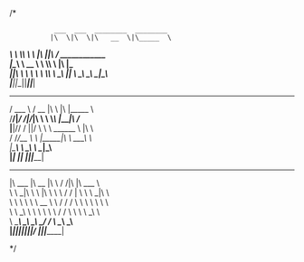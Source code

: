 /*
 
               ___  ___  ________  ________                  
              |\  \|\  \|\   __  \|\_____  \                 
  ____________\ \  \\\  \ \  \|\  \|____|\ /_  ____________  
 |\____________\ \   __  \ \  \\\  \    \|\  \|\____________\
 \|____________|\ \  \ \  \ \  \\\  \  __\_\  \|____________|
                 \ \__\ \__\ \_______\|\_______\             
                  \|__|\|__|\|_______|\|_______|             
                                                             
                                                             
                                                             
   _______   _____  ___   ___  ________                      
  /  ___  \ / __  \|\  \ |\  \|\_____  \                     
 /__/|_/  /|\/_|\  \ \  \\_\  \|____|\ /_                    
 |__|//  / ||/ \ \  \ \______  \    \|\  \                   
     /  /_/__   \ \  \|_____|\  \  __\_\  \                  
    |\________\  \ \__\     \ \__\|\_______\                 
     \|_______|   \|__|      \|__|\|_______|                 
                                                             
                                                             
                                                             
  ________  ________  ___      ___ ___  ________             
 |\   ___ \|\   __  \|\  \    /  /|\  \|\   ___ \            
 \ \  \_|\ \ \  \|\  \ \  \  /  / | \  \ \  \_|\ \           
  \ \  \ \\ \ \   __  \ \  \/  / / \ \  \ \  \ \\ \          
   \ \  \_\\ \ \  \ \  \ \    / /   \ \  \ \  \_\\ \         
    \ \_______\ \__\ \__\ \__/ /     \ \__\ \_______\        
     \|_______|\|__|\|__|\|__|/       \|__|\|_______|        
                                                             
*/

